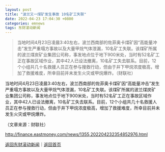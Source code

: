 ```yaml
---
layout: post
title: "波兰又一煤矿发生事故 10名矿工失联"
date: 2022-04-23 17:04:30 +0800
categories: emnews
tags: 东财滚动新闻
---
```

> 当地时间4月23日凌晨3:40左右，波兰西南部的佐菲奥卡煤矿因“高能量冲击”发生严重塌方事故以及大量甲烷气体泄漏，10名矿工失联。该煤矿所属的波兰煤炭矿业集团公司称，事发地点位于地下900米处，当时有52名矿工正在事故区域作业，其中42人已设法撤离，10名矿工失去联系。目前，12个小组共几十名救援人员正在参与搜救行动，但由于井下甲烷浓度极高，增加了救援难度，所幸目前并未发生火灾或甲烷爆炸。（财联社）

<p>当地时间4月23日凌晨3:40左右，波兰西南部的佐菲奥卡煤矿因“高能量冲击”发生严重塌方事故以及大量甲烷气体泄漏，10名矿工失联。该煤矿所属的波兰煤炭矿业集团公司称，事发地点位于地下900米处，当时有52名矿工正在事故区域作业，其中42人已设法撤离，10名矿工失去联系。目前，12个小组共几十名救援人员正在参与搜救行动，但由于井下甲烷浓度极高，增加了救援难度，所幸目前并未发生火灾或甲烷爆炸。</p><p class="em_media">（文章来源：财联社）</p>

<http://finance.eastmoney.com/news/1355,202204232354852976.html>

[返回东财滚动新闻](//finews.withounder.com/emnews/)｜[返回首页](//finews.withounder.com/)